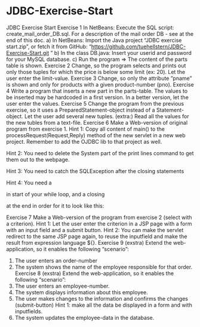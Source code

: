 # JDBC-Exercise-Start
JDBC Exercise Start
Exercise 1
In NetBeans: Execute the SQL script: create_mail_order_DB.sql. 
For a description of the mail order DB  - see at the end of this doc.
a)	In NetBeans: Import the Java project “JDBC exercise start.zip”, or fetch it from 
GitHub: “https://github.com/tuehellstern/JDBC-Exercise-Start.git ”
b)	In the class DB.java: Insert your userid and password for your MySQL database. 
c)	Run the program =>  The content of the parts table is shown.
Exercise 2
Change, so the program selects and prints out only those tuples for which the price is below some limit (ex: 20).
Let the user enter the limit-value.
Exercise 3
Change, so only the attribute ”pname” is shown and only for products with a given product-number (pno).
Exercise 4
Write a program that inserts a new part in the parts-table. The values to be inserted may be hardcoded in a first version. In a better version, let the user enter the values. 
Exercise 5
Change the program from the previous exercise, so it uses a PreparedStatement-object instead of a Statement-object. Let the user add several new tuples.
(extra:) Read all the values for the new tubles from a text-file.
Exercise 6
Make a Web-version of original program from exercise 1.
Hint 1: Copy all content of main() to the processRequest(Request,Reply) method of the new servlet in a new web project. Remember to add the OJDBC lib to that project as well.

Hint 2: You need to delete the System part of the print lines command to get them out to the webpage.

Hint 3: You need to catch the SQLException after the closing statements

Hint 4: You need a <p> in start of your while loop, and a closing </p> at the end in order for it to look like this:
 
Exercise 7
Make a Web-version of the program from exercise 2 (select with a criterion).
Hint 1: Let the user enter the criterion in a JSP page with a form with an input field and a submit button.
Hint 2: You can make the servlet redirect to the same JSP page again, to reuse the inputfield and make the result from expression language ${}.
Exercise 9 (exstra)
Extend the web-application, so it enables the following “scenario”:
1)	The user enters an order-number
2)	The system shows the name of the employee responsible for that order.
Exercise 8 (exstra)
Extend the web-application, so it enables the following “scenario”:
1)	The user enters an employee-number.
2)	The system displays information about this employee.
3)	The user makes changes to the information and confirms the changes (submit-button) Hint 1: make all the data be displayed in a form and with inputfields.
4)	The system updates the employee-data in the database.
